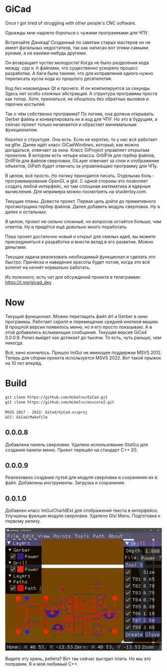 # GiCad
Once I got tired of struggling with other people's CNC software.

Однажды мне надоело бороться с чужими программами для ЧПУ.

Встречайте Джикад! Созданный по заветам старых мастеров он не имеет фатальных недостатков, так как написан вот этими самыми руками, а не какими-нибудь другими.

Он возвращает чуство молодости! Когда не было разделения кода между .cpp и .h файлами, что существенно ускоряло процесс разработки. А баги были такими, что для исправления одного нужно переписать кусок кода из прошлого десятилетия.

Код без новомодных Qt и прочего. И он компилируется за секунды. Здесь нет особо сложных абстракций. А структура программы проста как топор. Хотя, признаться, не обошлось без обратных вызовов и парочки костылей.

Так о чём собственно программа? По логике, она должна открывать Gerber файлы и конвертировать их в код для ЧПУ. Но это в будущем, а сейчас проект только начинается и обрастает минимальным функционалом.

Коротко о структуре. Она есть. Если не коротко, то у нас всё работает на glfw. Далее идёт класс GiCadWindows, который, как можно догадаться, отвечает за окна. Класс GiProject управляет открытым проектом. В котором есть четыре класса. GrblFile для гербер файлов, DrillFile для файлов сверловки, GiLayer отвечает за слои и отображение объектов, GiPath будет отвечать за управляющаю программу для ЧПу.

В целом, всё просто. Но логику приходится писать. Отдельная боль - программирование OpenGL и glsl. С одной стороны это позволяет создать любой интерфейс, но там сплошная математика и ядерные вычисления. Для мпримера можно посмотреть на shadertoy.com.

Текущие планы. Довести проект. Первая цель дойти до примитивного просмотрщика гербер файлов. Далее добавить модуль сверловки. Ну а далее и остальные.

В целом, проект не сильно сложный, но вопросов остаётся больше, чем ответов. Ну и придётся ещё довольно много поработать.

Пока проект достаточно новый и открыт для смелых идей, вы можете присоединиться к разработке и внести вклад в его развитие. Можно деньгами.

Текущая задача реализовать необходимый функционал и сделать это быстро. Причёска и наведение красоты будет потом, когда это всё взлетит на начнёт нормально работать.

Из полезного, есть чат для обсуждений проекта в телеграмме: https://t.me/gicad_dev .

# Now

Текущий функционал. Можно перетащить файл drl и Gerber в окно программы. Работает скролл и перемещение средней кнопкой мышки. В прошлой версии появилось меню, но я его просто показываю. А в этой добавились вслывающие сообщения.
Текущая версия GiCad 0.0.0.9. Релиз выйдет как дотикает до тысячи. То есть, чуть раньше, чем никогда.

Всё, кино кончилось. Пришло ImGui не имеющее поддержки MSVS 2012. Теперь для сборки проекта используется MSVS 2022. Вот такой прыжок на 10 лет вперёд.


# Build
```
git clone https://github.com/mikelsv/GiCad.git
git clone https://github.com/mikelsv/msvcore2.git

MSVS 2017 - 2022: GiCad/GiCad.vcxproj
GCC: GiCad/Makefile
```

## 0.0.0.8
Добавлена панель сверловки.
Удалено использование GlslGui для создания панели меню.
Проект перешёл на стандарт C++ 20.

## 0.0.0.9
Реализовано создание путей для модуля сверловки и сохранение их в файл.
Добавлены инструменты. Загрузка и сохранение.

## 0.0.1.0
Добавлен класс ImGuiCharIdExt для отображения текста в интерфейсе.
Улучшены фукнции модуля сверловки.
Удалено Glsl Menu.
Подготовка к первому релизу.

![GiCad](https://github.com/mikelsv/GiCad/blob/main/screenshot/gicad%200.0.1.0.jpg)

Видите эту хрень, ребята? Вот так сейчас выглдит плата. Но мы это поправим. Я и мой любимый C++.

